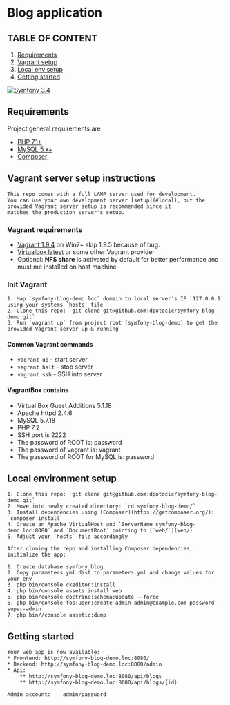 # Blog application

## TABLE OF CONTENT

  1. [Requirements](#requirements)
  2. [Vagrant setup](#vagrant)
  3. [Local env setup](#local)
  4. [Getting started](#start)

[![Symfony 3.4](https://img.shields.io/badge/Powered_by-Symfony_3.4_Framework-green.svg?style=flat)](http://symfony.com/doc/3.4/setup.html)

## <a name="requirements"></a>Requirements

Project general requirements are
* [PHP 7.1+](http://php.net/)
* [MySQL 5.x+](http://www.mysql.com/)
* [Composer](https://getcomposer.org/)

## <a name="vagrant"></a>Vagrant server setup instructions

    This repo comes with a full LAMP server used for development.
    You can use your own development server [setup](#local), but the provided Vagrant server setup is recommended since it
    matches the production server's setup.

### Vagrant requirements

   * [Vagrant 1.9.4](http://www.vagrantup.com/) on Win7+ skip 1.9.5 because of bug.
   * [Virtualbox latest](https://www.virtualbox.org/) or some other Vagrant provider
   * Optional: **NFS share** is activated by default for better performance and must me installed on host machine

### Init Vagrant

    1. Map `symfony-blog-demo.loc` domain to local server's IP `127.0.0.1` using your systems `hosts` file
    2. Clone this repo: `git clone git@github.com:dpotocic/symfony-blog-demo.git`
    3. Run `vagrant up` from project root (symfony-blog-demo) to get the provided Vagrant server up & running

#### Common Vagrant commands

   * `vagrant up` - start server
   * `vagrant halt` - stop server
   * `vagrant ssh` - SSH into server

#### VagrantBox contains

   * Virtual Box Guest Additions 5.1.18
   * Apache httpd 2.4.6
   * MySQL 5.7.18
   * PHP 7.2
   * SSH port is 2222
   * The password of ROOT is: password
   * The password of vagrant is: vagrant
   * The password of ROOT for MySQL is: password

## <a name="local"></a>Local environment setup

    1. Clone this repo: `git clone git@github.com:dpotocic/symfony-blog-demo.git`
    2. Move into newly created directory: `cd symfony-blog-demo/`
    3. Install dependencies using [Composer](https://getcomposer.org/): `composer install`
    4. Create an Apache VirtualHost and `ServerName symfony-blog-demo.loc:8080` and `DocumentRoot` pointing to [`web/`](web/)
    5. Adjust your `hosts` file accordingly

    After cloning the repo and installing Composer dependencies, initialize the app:

    1. Create database symfony_blog
    2. Copy parameters.yml.dist to parameters.yml and change values for your env
    3. php bin/console ckeditor:install
    4. php bin/console assets:install web
    5. php bin/console doctrine:schema:update --force
    6. php bin/console fos:user:create admin admin@example.com password --super-admin
    7. php bin//console assetic:dump


## <a name="start"></a>Getting started

    Your web app is now available:
    * Frontend: http://symfony-blog-demo.loc:8080/
    * Backend: http://symfony-blog-demo.loc:8080/admin
    * Api:
        ** http://symfony-blog-demo.loc:8080/api/blogs
        ** http://symfony-blog-demo.loc:8080/api/blogs/{id}

    Admin account:    admin/password


